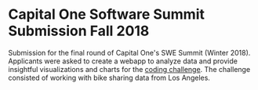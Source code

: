 # Capital One Software Summit Submission Fall 2018
Submission for the final round of Capital One's SWE Summit (Winter 2018). Applicants were asked to create a webapp to analyze data and provide insightful visualizations and charts for the [coding challenge](https://www.mindsumo.com/contests/bikeshare-data). The challenge consisted of working with bike sharing data from Los Angeles.